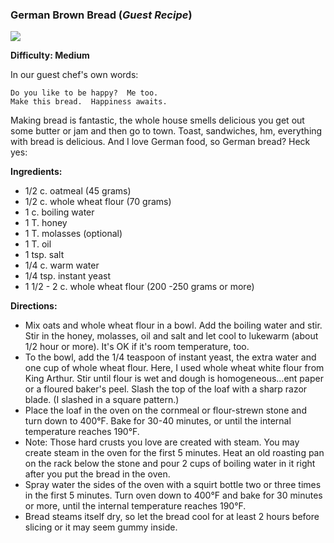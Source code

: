 ### German Brown Bread (_Guest Recipe_)

<img src="/images/cooking/german-brown-bread.jpeg">

**Difficulty: Medium**

In our guest chef's own words: 

    Do you like to be happy?  Me too.  
    Make this bread.  Happiness awaits.

Making bread is fantastic, the whole house smells delicious you get out some butter or jam and then go to town. Toast, sandwiches, hm, everything with bread is delicious. And I love German food, so German bread? Heck yes:

**Ingredients:**

- 1/2 c. oatmeal (45 grams)
- 1/2 c. whole wheat flour (70 grams)
- 1 c. boiling water
- 1 T. honey
- 1 T. molasses (optional)
- 1 T. oil
- 1 tsp. salt
- 1/4 c. warm water
- 1/4 tsp. instant yeast
- 1 1/2 - 2 c. whole wheat flour (200 -250 grams or more)

**Directions:** 


- Mix oats and whole wheat flour in a bowl. Add the boiling water and stir. Stir in the honey, molasses, oil and salt and let cool to lukewarm (about 1/2 hour or more). It's OK if it's room temperature, too.
- To the bowl, add the 1/4 teaspoon of instant yeast, the extra water and one cup of whole wheat flour. Here, I used whole wheat white flour from King Arthur. Stir until flour is wet and dough is homogeneous...ent paper or a floured baker's peel. Slash the top of the loaf with a sharp razor blade. (I slashed in a square pattern.)
- Place the loaf in the oven on the cornmeal or flour-strewn stone and turn down to 400°F. Bake for 30-40 minutes, or until the internal temperature reaches 190°F.
- Note: Those hard crusts you love are created with steam. You may create steam in the oven for the first 5 minutes. Heat an old roasting pan on the rack below the stone and pour 2 cups of boiling water in it right after you put the bread in the oven.
- Spray water the sides of the oven with a squirt bottle two or three times in the first 5 minutes. Turn oven down to 400°F and bake for 30 minutes or more, until the internal temperature reaches 190°F.
- Bread steams itself dry, so let the bread cool for at least 2 hours before slicing or it may seem gummy inside.
		
